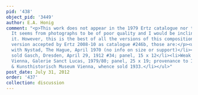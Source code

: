 ```yaml
---
pid: '438'
object_pid: '3449'
author: E.A. Honig
comment: "<p>This work does not appear in the 1979 Ertz catalogue nor the Honig Database.
  It seems from photographs to be of poor quality and I would be inclined not to accept
  it. However, this is the best of all the versions of this composition. Besides the
  version accepted by Ertz 2008-10 as catalogue #246b, those are:</p><ul><li>painting
  with Nystad, The Hague, April 1970 (no info on size or support)</li><li>Painting
  sold Gasch, Dresden, April 29, 1912 #34; panel, 15 x 12</li><li>Weak variant in
  Vienna, Galerie Sanct Lucas, 1979/80; panel, 25 x 19; provenance to Imperial collection
  & Kunsthistorisch Museum Vienna, whence sold 1933.</li></ul>"
post_date: July 31, 2012
order: '437'
collection: discussion
---
```

